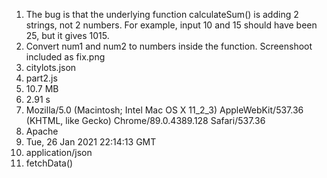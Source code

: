1. The bug is that the underlying function calculateSum() is adding 2 strings, not 2 numbers. For example, input 10 and 15 should have been 25, but it gives 1015.  
2. Convert num1 and num2 to numbers inside the function. Screenshoot included as fix.png  
3. citylots.json
4. part2.js
5. 10.7 MB
6. 2.91 s
7. Mozilla/5.0 (Macintosh; Intel Mac OS X 11_2_3) AppleWebKit/537.36 (KHTML, like Gecko) Chrome/89.0.4389.128 Safari/537.36
8. Apache
9. Tue, 26 Jan 2021 22:14:13 GMT
10. application/json
11. fetchData()